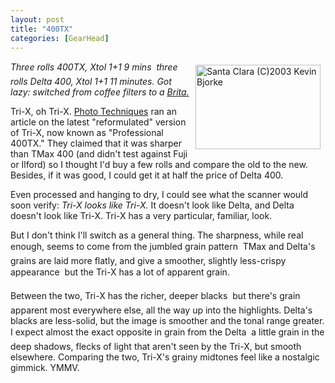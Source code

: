 ```yaml
---
layout: post
title: "400TX"
categories: [GearHead]
---
```

<a href="/photo/journal/jul03r-05.html"><img src="http://www.botzilla.com/bpix/jul03r-05.jpg" width=200 height=135 hspace=8 vspace=6 align="right" border=0 title="Santa Clara (C)2003 Kevin Bjorke"></a><i>Three rolls 400TX, Xtol 1+1 9 mins &#151; three rolls Delta 400, Xtol 1+1 11 minutes. Got lazy: switched from coffee filters to a <a href="http://www.brita.com/" target="linkframe">Brita.</a></i>

Tri-X, oh Tri-X. <a href="http://www.phototechmag.com" target="linkframe">Photo Techniques</a> ran an article on the latest "reformulated" version of Tri-X, now known as "Professional 400TX." They claimed that it was sharper than TMax 400 (and didn't test against Fuji or Ilford) so I thought I'd buy a few rolls and compare the old to the new. Besides, if it was good, I could get it at half the price of Delta 400.

Even processed and hanging to dry, I could see what the scanner would soon verify: <i>Tri-X looks like Tri-X.</i> It doesn't look like Delta, and Delta doesn't look like Tri-X. Tri-X has a very particular, familiar, look.

But I don't think I'll switch as a general thing. The sharpness, while real enough, seems to come from the jumbled grain pattern &#151; TMax and Delta's grains are laid more flatly, and give a smoother, slightly less-crispy appearance &#151; but the Tri-X has a lot of apparent grain.

Between the two, Tri-X has the richer, deeper blacks &#151; but there's grain apparent most everywhere else, all the way up into the highlights. Delta's blacks are less-solid, but the image is smoother and the tonal range greater. I expect almost the exact opposite in grain from the Delta &#151; a little grain in the deep shadows, flecks of light that aren't seen by the Tri-X, but smooth elsewhere. Comparing the two, Tri-X's grainy midtones feel like a nostalgic gimmick. YMMV.


